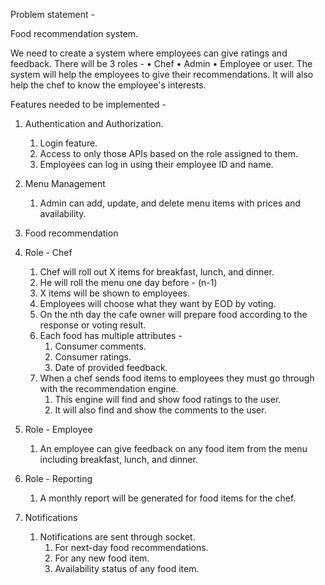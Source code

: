 Problem statement -

Food recommendation system.

We need to create a system where employees can give ratings and feedback.
There will be 3 roles -
	• Chef
	• Admin
	• Employee or user.
The system will help the employees to give their recommendations.
It will also help the chef to know the employee's interests.

Features needed to be implemented -

1. Authentication and Authorization.
	1. Login feature.
	2. Access to only those APIs based on the role assigned to them.
	3. Employees can log in using their employee ID and name.

2. Menu Management
	1. Admin can add, update, and delete menu items with prices and availability.

3. Food recommendation
   
1. Role - Chef
	1. Chef will roll out X items for breakfast, lunch, and dinner.
	2. He will roll the menu one day before - (n-1)
	3. X items will be shown to employees.
	4. Employees will choose what they want by EOD by voting.
	5. On the nth day the cafe owner will prepare food according to the response or voting result.
	6. Each food has multiple attributes -
		1. Consumer comments.
		2. Consumer ratings.
		3. Date of provided feedback.
	7. When a chef sends food items to employees they must go through with the recommendation engine.
		1. This engine will find and show food ratings to the user.
		2. It will also find and show the comments to the user.
2. Role - Employee
	1. An employee can give feedback on any food item from the menu including breakfast, lunch, and dinner.
3. Role - Reporting
	1. A monthly report will be generated for food items for the chef.
4. Notifications
	1. Notifications are sent through socket.
		1. For next-day food recommendations.
		2. For any new food item.
		3. Availability status of any food item.

